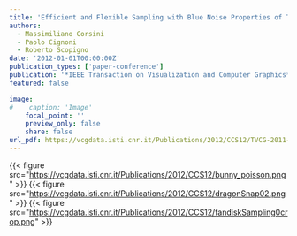 ```yaml
---
title: 'Efficient and Flexible Sampling with Blue Noise Properties of Triangular Meshes'
authors:
  - Massimiliano Corsini
  - Paolo Cignoni
  - Roberto Scopigno
date: '2012-01-01T00:00:00Z'
publication_types: ['paper-conference']
publication: '*IEEE Transaction on Visualization and Computer Graphics*'
featured: false

image:
#    caption: 'Image'
    focal_point: ''
    preview_only: false
    share: false
url_pdf: https://vcgdata.isti.cnr.it/Publications/2012/CCS12/TVCG-2011-07-0217.pdf
---
```

{{< figure src="https://vcgdata.isti.cnr.it/Publications/2012/CCS12/bunny_poisson.png" >}}
{{< figure src="https://vcgdata.isti.cnr.it/Publications/2012/CCS12/dragonSnap02.png" >}}
{{< figure src="https://vcgdata.isti.cnr.it/Publications/2012/CCS12/fandiskSampling0crop.png" >}}
